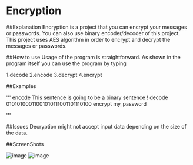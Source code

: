 # Encryption

##Explanation
Encryption is a project that you can encrypt your messages or passwords. You can also use binary encoder/decoder of this project.
This project uses AES algorithm in order to encrypt and decrypt the messages or passwords.

##How to use
Usage of the program is straightforward.
As shown in the program itself you can use the program by typing 

1.decode <text>
2.encode <text>
3.decrypt <text>
4.encrypt <text>

##Examples

'''
encode This sentence is going to be a binary sentence !
decode 01010100011001010111001101110100
encrypt my_password

'''

##Issues
Decryption might not accept input data depending on the size of the data.

##ScreenShots

![image](https://user-images.githubusercontent.com/112761562/205457498-2559adb9-22e6-4553-922b-23e7ef5096bb.png)
![image](https://user-images.githubusercontent.com/112761562/205457919-a45486c3-b110-42db-9c23-31c819ce2677.png)

